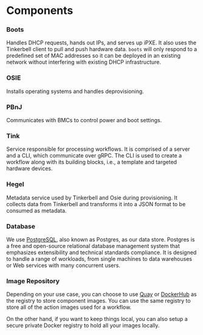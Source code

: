 # Components

### Boots

Handles DHCP requests, hands out IPs, and serves up iPXE.
It also uses the Tinkerbell client to pull and push hardware data.
`boots` will only respond to a predefined set of MAC addresses so it can be deployed in an existing network without interfering with existing DHCP infrastructure.

### OSIE

Installs operating systems and handles deprovisioning.

### PBnJ

Communicates with BMCs to control power and boot settings.

### Tink

Service responsible for processing workflows. It is comprised of a server and a CLI, which communicate over gRPC. The CLI is used to create a workflow along with its building blocks, i.e., a template and targeted hardware devices.

### Hegel

Metadata service used by Tinkerbell and Osie during provisioning. It collects data from Tinkerbell and transforms it into a JSON format to be consumed as metadata.

### Database

We use [PostgreSQL](https://www.postgresql.org/), also known as Postgres, as our data store.
Postgres is a free and open-source relational database management system that emphasizes extensibility and technical standards compliance.
It is designed to handle a range of workloads, from single machines to data warehouses or Web services with many concurrent users.

### Image Repository

Depending on your use case, you can choose to use [Quay](https://quay.io/) or [DockerHub](https://hub.docker.com/) as the registry to store component images.
You can use the same registry to store all of the action images used for a workflow.

On the other hand, if you want to keep things local, you can also setup a secure private Docker registry to hold all your images locally.
